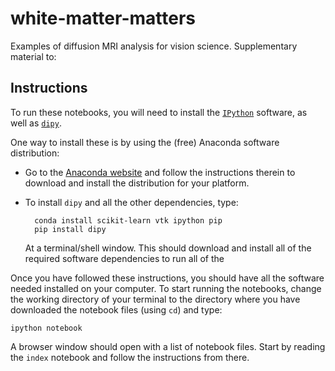 white-matter-matters
========================

Examples of diffusion MRI analysis for vision science. Supplementary material to: 

## Instructions

To run these notebooks, you will need to install the
[`IPython`](http://ipython.org) software, as well as [`dipy`](http://dipy.org).

One way to install these is by using the (free) Anaconda software distribution:

- Go to the [Anaconda website](http://continuum.io/downloads) and follow the
  instructions therein to download and install the distribution for your
  platform.

- To install `dipy` and all the other dependencies, type:

        conda install scikit-learn vtk ipython pip
        pip install dipy 

   At a terminal/shell window. This should download and install all of the
   required software dependencies to run all of the 
   
Once you have followed these instructions, you should have all the software
needed installed on your computer. To start running the notebooks, change the
working directory of your terminal to the directory where you have downloaded
the notebook files (using `cd`) and type:

    ipython notebook

A browser window should open with a list of notebook files. Start by reading
the `index` notebook and follow the instructions from there.




